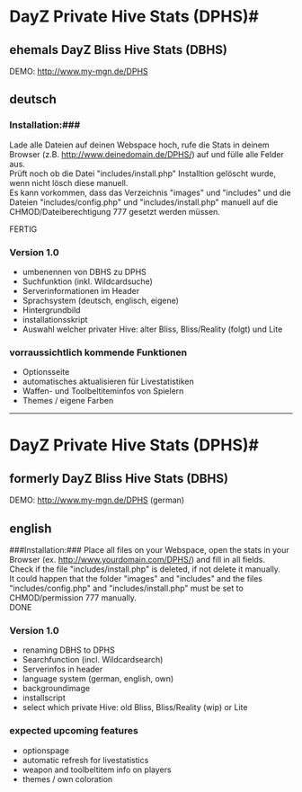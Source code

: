 # DayZ Private Hive Stats (DPHS)#
## ehemals DayZ Bliss Hive Stats (DBHS) ##
DEMO: http://www.my-mgn.de/DPHS

## deutsch ##
### Installation:###
Lade alle Dateien auf deinen Webspace hoch, rufe die Stats in deinem Browser (z.B. http://www.deinedomain.de/DPHS/) auf und fülle alle Felder aus.<br>
Prüft noch ob die Datei "includes/install.php" Installtion gelöscht wurde, wenn nicht lösch diese manuell.<br>
Es kann vorkommen, dass das Verzeichnis "images" und "includes" und die Dateien "includes/config.php" und "includes/install.php" manuell auf die CHMOD/Dateiberechtigung 777 gesetzt werden müssen.<br>

FERTIG

### Version 1.0 ###
+ umbenennen von DBHS zu DPHS
+ Suchfunktion (inkl. Wildcardsuche)
+ Serverinformationen im Header
+ Sprachsystem (deutsch, englisch, eigene)
+ Hintergrundbild
+ installationsskript
+ Auswahl welcher privater Hive: alter Bliss, Bliss/Reality (folgt) und Lite

### vorraussichtlich kommende Funktionen ###
* Optionsseite
* automatisches aktualisieren für Livestatistiken
* Waffen- und Toolbeltiteminfos von Spielern
* Themes / eigene Farben


---------------------------------------

# DayZ Private Hive Stats (DPHS)#
## formerly DayZ Bliss Hive Stats (DBHS) ##
DEMO: http://www.my-mgn.de/DPHS (german)

## english ##
###Installation:###
Place all files on your Webspace, open the stats in your Browser (ex. http://www.yourdomain.com/DPHS/) and fill in all fields.<br>
Check if the file "includes/install.php" is deleted, if not delete it manually.<br>
It could happen that the folder "images" and "includes" and the files "includes/config.php" and "includes/install.php" must be set to CHMOD/permission 777 manually.<br>
DONE

### Version 1.0 ###
+ renaming DBHS to DPHS
+ Searchfunction (incl. Wildcardsearch)
+ Serverinfos in header
+ language system (german, english, own)
+ backgroundimage
+ installscript
+ select which private Hive: old Bliss, Bliss/Reality (wip) or Lite


### expected upcoming features ###
* optionspage
* automatic refresh for livestatistics
* weapon and toolbeltitem info on players
* themes / own coloration
